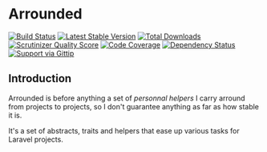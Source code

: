 # Arrounded

[![Build Status](http://img.shields.io/travis/Anahkiasen/arrounded.svg?style=flat)](https://travis-ci.org/Anahkiasen/arrounded)
[![Latest Stable Version](http://img.shields.io/packagist/v/anahkiasen/arrounded.svg?style=flat)](https://packagist.org/packages/anahkiasen/arrounded)
[![Total Downloads](http://img.shields.io/packagist/dt/anahkiasen/arrounded.svg?style=flat)](https://packagist.org/packages/anahkiasen/arrounded)
[![Scrutinizer Quality Score](http://img.shields.io/scrutinizer/g/Anahkiasen/arrounded.svg?style=flat)](https://scrutinizer-ci.com/g/Anahkiasen/arrounded/)
[![Code Coverage](http://img.shields.io/scrutinizer/coverage/g/Anahkiasen/arrounded.svg?style=flat)](https://scrutinizer-ci.com/g/Anahkiasen/arrounded/)
[![Dependency Status](https://www.versioneye.com/user/projects/5437db02b2a9c5e32e000104/badge.svg?style=flat)](https://www.versioneye.com/user/projects/5437db02b2a9c5e32e000104)
[![Support via Gittip](http://img.shields.io/gittip/Anahkiasen.svg?style=flat)](https://www.gittip.com/Anahkiasen/)

## Introduction

Arrounded is before anything a set of *personnal helpers* I carry arround from projects to projects, so I don't guarantee anything as far as how stable it is.

It's a set of abstracts, traits and helpers that ease up various tasks for Laravel projects.

